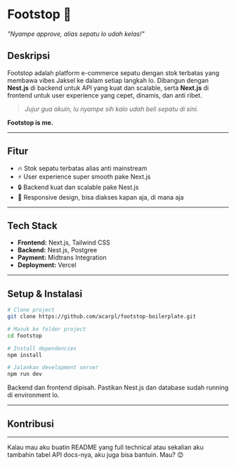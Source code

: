 # Footstop 👟

*"Nyampe approve, alias sepatu lo udah kelas!"*

## Deskripsi

Footstop adalah platform e-commerce sepatu dengan stok terbatas yang membawa vibes Jaksel ke dalam setiap langkah lo. Dibangun dengan **Nest.js** di backend untuk API yang kuat dan scalable, serta **Next.js** di frontend untuk user experience yang cepet, dinamis, dan anti ribet.

> *Jujur gua akuin, lu nyampe sih kalo udah beli sepatu di sini.*

**Footstop is me.**

---

## Fitur

* 🔥 Stok sepatu terbatas alias anti mainstream
* ⚡ User experience super smooth pake Next.js
* 🔒 Backend kuat dan scalable pake Nest.js
* 📱 Responsive design, bisa diakses kapan aja, di mana aja

---

## Tech Stack

* **Frontend:** Next.js, Tailwind CSS
* **Backend:** Nest.js, Postgree
* **Payment:** Midtrans Integration
* **Deployment:** Vercel

---

## Setup & Instalasi

```bash
# Clone project
git clone https://github.com/acarpl/footstop-boilerplate.git

# Masuk ke folder project
cd footstop

# Install dependencies
npm install

# Jalankan development server
npm run dev
```

Backend dan frontend dipisah. Pastikan Nest.js dan database sudah running di environment lo.

---

## Kontribusi
---

Kalau mau aku buatin README yang full technical atau sekalian aku tambahin tabel API docs-nya, aku juga bisa bantuin. Mau? 😊

